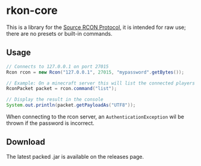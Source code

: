 # rkon-core
This is a library for the [Source RCON Protocol](https://developer.valvesoftware.com/wiki/Source_RCON_Protocol), it is intended for raw use; there are no presets or built-in commands.

## Usage
```java
// Connects to 127.0.0.1 on port 27015
Rcon rcon = new Rcon("127.0.0.1", 27015, "mypassword".getBytes());

// Example: On a minecraft server this will list the connected players
RconPacket packet = rcon.command("list");

// Display the result in the console
System.out.println(packet.getPayloadAs("UTF8"));
```
When connecting to the rcon server, an `AuthenticationException` wil be thrown if the password is incorrect.

## Download
The latest packed .jar is available on the releases page.
